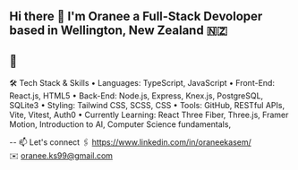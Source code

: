 ## Hi there 👋 I'm Oranee a Full-Stack Devoloper based in Wellington, New Zealand 🇳🇿

🌟
--
🛠️ Tech Stack & Skills
	•	Languages: TypeScript, JavaScript
	•	Front-End: React.js, HTML5
	•	Back-End: Node.js, Express, Knex.js, PostgreSQL, SQLite3
	•	Styling: Tailwind CSS, SCSS, CSS
	•	Tools: GitHub, RESTful APIs, Vite, Vitest, Auth0
	•	Currently Learning: React Three Fiber, Three.js, Framer Motion, Introduction to AI, Computer Science fundamentals,


  --
📫 Let's connect 
🖇️ https://www.linkedin.com/in/oraneekasem/    
✉️ oranee.ks99@gmail.com


